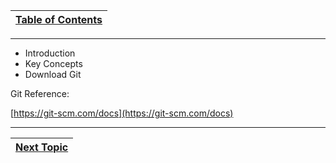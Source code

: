 |[Table of Contents](/00-Table-of-Contents.md)|
|---|

---

* Introduction
* Key Concepts
* Download Git

Git Reference:

[https://git-scm.com/docs](https://git-scm.com/docs)

---

|[Next Topic](/01_Introduction.md)|
|---|
